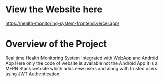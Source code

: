 # View the Website here
https://health-monitoring-system-frontend.vercel.app/

# Overview of the Project
Real time Health Monitoring System integrated with WebApp and Android App
Here only the code of website is available not the Android App
It is a MERN Stack website which adds new users and along with trusted users using JWT Authentication.
